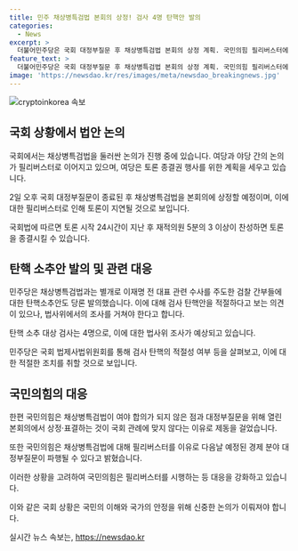 ```yaml
---
title: 민주 채상병특검법 본회의 상정! 검사 4명 탄핵안 발의
categories:
  - News
excerpt: >
  더불어민주당은 국회 대정부질문 후 채상병특검법 본회의 상정 계획. 국민의힘 필리버스터에 대비해 토론 종결권 행사 및 종결 후 표결 예정. 민주당, 탄핵안 당론으로 발의하며 검사 탄핵 소추 대상 4명 제시. 정청래 법사위원장 주도로 검사 탄핵안 부각 예상. 국민의힘 필리버스터에 비상대기, 의원 조기귀국 등 긴급 지침 내림.
feature_text: >
  더불어민주당은 국회 대정부질문 후 채상병특검법 본회의 상정 계획. 국민의힘 필리버스터에 대비해 토론 종결권 행사 및 종결 후 표결 예정. 민주당, 탄핵안 당론으로 발의하며 검사 탄핵 소추 대상 4명 제시. 정청래 법사위원장 주도로 검사 탄핵안 부각 예상. 국민의힘 필리버스터에 비상대기, 의원 조기귀국 등 긴급 지침 내림.
image: 'https://newsdao.kr/res/images/meta/newsdao_breakingnews.jpg'
---
```


<p><img src="https://newsdao.kr/res/images/meta/newsdao_breakingnews.jpg" alt="cryptoinkorea 속보" /></p>

<h2 data-ke-size="size26">국회 상황에서 법안 논의</h2>

<p>국회에서는 채상병특검법을 둘러싼 논의가 진행 중에 있습니다. 여당과 야당 간의 논의가 필리버스터로 이어지고 있으며, 여당은 토론 종결권 행사를 위한 계획을 세우고 있습니다.</p>

<p data-ke-size="size16">2일 오후 국회 대정부질문이 종료된 후 채상병특검법을 본회의에 상정할 예정이며, 이에 대한 필리버스터로 인해 토론이 지연될 것으로 보입니다. </p>

<p data-ke-size="size16">국회법에 따르면 토론 시작 24시간이 지난 후 재적의원 5분의 3 이상이 찬성하면 토론을 종결시킬 수 있습니다.</p>

<h2 data-ke-size="size26">탄핵 소추안 발의 및 관련 대응</h2>

<p>민주당은 채상병특검법과는 별개로 이재명 전 대표 관련 수사를 주도한 검찰 간부들에 대한 탄핵소추안도 당론 발의했습니다. 이에 대해 검사 탄핵안을 적절하다고 보는 의견이 있으나, 법사위에서의 조사를 거쳐야 한다고 합니다.</p>

<p data-ke-size="size16">탄핵 소추 대상 검사는 4명으로, 이에 대한 법사위 조사가 예상되고 있습니다.</p>

<p data-ke-size="size16">민주당은 국회 법제사법위원회를 통해 검사 탄핵의 적절성 여부 등을 살펴보고, 이에 대한 적절한 조치를 취할 것으로 보입니다.</p>

<h2 data-ke-size="size26">국민의힘의 대응</h2>

<p>한편 국민의힘은 채상병특검법이 여야 합의가 되지 않은 점과 대정부질문을 위해 열린 본회의에서 상정·표결하는 것이 국회 관례에 맞지 않다는 이유로 제동을 걸었습니다.</p>

<p data-ke-size="size16">또한 국민의힘은 채상병특검법에 대해 필리버스터를 이유로 다음날 예정된 경제 분야 대정부질문이 파행될 수 있다고 밝혔습니다.</p>

<p>이러한 상황을 고려하여 국민의힘은 필리버스터를 시행하는 등 대응을 강화하고 있습니다. </p>

<p>이와 같은 국회 상황은 국민의 이해와 국가의 안정을 위해 신중한 논의가 이뤄져야 합니다.</p>
실시간 뉴스 속보는, <a href="https://newsdao.kr" rel="dofollow">https://newsdao.kr</a>



